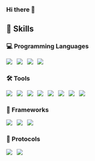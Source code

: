 ### Hi there 👋


## 🔧 Skills

### 💻 Programming Languages
![](https://img.shields.io/badge/C-informational?style=flat&logo=C&logoColor=black&color=3293a8) &nbsp;
![](https://img.shields.io/badge/C++-informational?style=flat&logo=Cplusplus&logoColor=black&color=3293a8) &nbsp;
![](https://img.shields.io/badge/Python-informational?style=flat&logo=Python&logoColor=black&color=3293a8) &nbsp;
![](https://img.shields.io/badge/Java-informational?style=flat&logo=Java&logoColor=black&color=3293a8)

### 🛠️ Tools
![](https://img.shields.io/badge/Jira-informational?style=flat&logo=Jira&logoColor=white&color=6b1515) &nbsp;
![](https://img.shields.io/badge/Git-informational?style=flat&logo=Git&logoColor=white&color=6b1515) &nbsp;
![](https://img.shields.io/badge/Jenkins-informational?style=flat&logo=Jenkins&logoColor=white&color=6b1515) &nbsp;
![](https://img.shields.io/badge/Ansible-informational?style=flat&logo=Ansible&logoColor=white&color=6b1515) &nbsp;
![](https://img.shields.io/badge/Maven-informational?style=flat&logo=Maven&logoColor=white&color=6b1515) &nbsp;
![](https://img.shields.io/badge/Docker-informational?style=flat&logo=Docker&logoColor=white&color=6b1515) &nbsp;
![](https://img.shields.io/badge/ELK-informational?style=flat&logo=ELK&logoColor=white&color=6b1515) &nbsp;
![](https://img.shields.io/badge/LaTex-informational?style=flat&logo=LaTex&logoColor=white&color=6b1515) &nbsp;


### 📝 Frameworks
![](https://img.shields.io/badge/Angular-informational?style=flat&logo=Angular&logoColor=black&color=f8ff38) &nbsp;
![](https://img.shields.io/badge/Spring_Boot-informational?style=flat&logo=Spring&logoColor=black&color=f8ff38) &nbsp;
![](https://img.shields.io/badge/Hibernate-informational?style=flat&logo=Hibernate&logoColor=black&color=f8ff38) &nbsp; 

<!--
![](https://img.shields.io/badge/Android-informational?style=flat&logo=Android&logoColor=black&color=f8ff38) &nbsp;
![](https://img.shields.io/badge/Android_Automotive-informational?style=flat&logo=Android&logoColor=black&color=f8ff38) &nbsp;
![](https://img.shields.io/badge/SELinux-informational?style=flat&logo=Linux&logoColor=black&color=f8ff38) &nbsp;
-->

### 📜 Protocols
![](https://img.shields.io/badge/VLAN-informational?style=flat&logo=VLAN&logoColor=black&color=f8ff38) &nbsp;
![](https://img.shields.io/badge/DHCP-informational?style=flat&logo=DHCP&logoColor=black&color=f8ff38) &nbsp;



<!--
**chandanteja/chandanteja** is a ✨ _special_ ✨ repository because its `README.md` (this file) appears on your GitHub profile.

Here are some ideas to get you started:

- 🔭 I’m currently working on ...
- 🌱 I’m currently learning ...
- 👯 I’m looking to collaborate on ...
- 🤔 I’m looking for help with ...
- 💬 Ask me about ...
- 📫 How to reach me: ...
- 😄 Pronouns: ...
- ⚡ Fun fact: ...
-->
